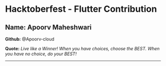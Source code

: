# Hacktoberfest - Flutter Contribution

## Name: Apoorv Maheshwari

**Github:** @Apoorv-cloud

**Quote:** *Live like a Winner! When you have choices, choose the BEST. When you have no choice, do your BEST!*

---
